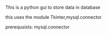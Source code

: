 This is a python gui to store data in database

this uses the module Tkinter,mysql.connector

prerequsists:
mysql.connector
